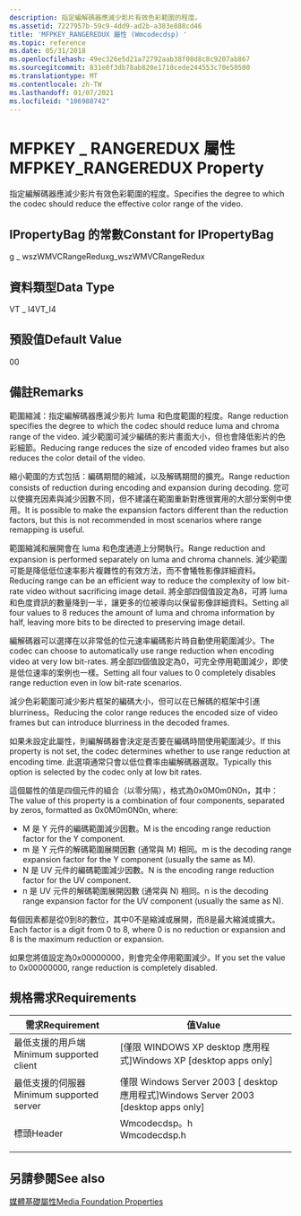 ```yaml
---
description: 指定編解碼器應減少影片有效色彩範圍的程度。
ms.assetid: 7227957b-59c9-4dd9-ad2b-a383e888cd46
title: 'MFPKEY_RANGEREDUX 屬性 (Wmcodecdsp) '
ms.topic: reference
ms.date: 05/31/2018
ms.openlocfilehash: 49ec326e5d21a72792aab38f08d8c8c9207ab867
ms.sourcegitcommit: 831e8f3db78ab820e1710cede244553c70e50500
ms.translationtype: MT
ms.contentlocale: zh-TW
ms.lasthandoff: 01/07/2021
ms.locfileid: "106988742"
---
```

# <a name="mfpkey_rangeredux-property"></a><span data-ttu-id="48877-103">MFPKEY \_ RANGEREDUX 屬性</span><span class="sxs-lookup"><span data-stu-id="48877-103">MFPKEY\_RANGEREDUX Property</span></span>

<span data-ttu-id="48877-104">指定編解碼器應減少影片有效色彩範圍的程度。</span><span class="sxs-lookup"><span data-stu-id="48877-104">Specifies the degree to which the codec should reduce the effective color range of the video.</span></span>

## <a name="constant-for-ipropertybag"></a><span data-ttu-id="48877-105">IPropertyBag 的常數</span><span class="sxs-lookup"><span data-stu-id="48877-105">Constant for IPropertyBag</span></span>

<span data-ttu-id="48877-106">g \_ wszWMVCRangeRedux</span><span class="sxs-lookup"><span data-stu-id="48877-106">g\_wszWMVCRangeRedux</span></span>

## <a name="data-type"></a><span data-ttu-id="48877-107">資料類型</span><span class="sxs-lookup"><span data-stu-id="48877-107">Data Type</span></span>

<span data-ttu-id="48877-108">VT \_ I4</span><span class="sxs-lookup"><span data-stu-id="48877-108">VT\_I4</span></span>

## <a name="default-value"></a><span data-ttu-id="48877-109">預設值</span><span class="sxs-lookup"><span data-stu-id="48877-109">Default Value</span></span>

<span data-ttu-id="48877-110">0</span><span class="sxs-lookup"><span data-stu-id="48877-110">0</span></span>

## <a name="remarks"></a><span data-ttu-id="48877-111">備註</span><span class="sxs-lookup"><span data-stu-id="48877-111">Remarks</span></span>

<span data-ttu-id="48877-112">範圍縮減：指定編解碼器應減少影片 luma 和色度範圍的程度。</span><span class="sxs-lookup"><span data-stu-id="48877-112">Range reduction specifies the degree to which the codec should reduce luma and chroma range of the video.</span></span> <span data-ttu-id="48877-113">減少範圍可減少編碼的影片畫面大小，但也會降低影片的色彩細節。</span><span class="sxs-lookup"><span data-stu-id="48877-113">Reducing range reduces the size of encoded video frames but also reduces the color detail of the video.</span></span>

<span data-ttu-id="48877-114">縮小範圍的方式包括：編碼期間的縮減，以及解碼期間的擴充。</span><span class="sxs-lookup"><span data-stu-id="48877-114">Range reduction consists of reduction during encoding and expansion during decoding.</span></span> <span data-ttu-id="48877-115">您可以使擴充因素與減少因數不同，但不建議在範圍重新對應很實用的大部分案例中使用。</span><span class="sxs-lookup"><span data-stu-id="48877-115">It is possible to make the expansion factors different than the reduction factors, but this is not recommended in most scenarios where range remapping is useful.</span></span>

<span data-ttu-id="48877-116">範圍縮減和展開會在 luma 和色度通道上分開執行。</span><span class="sxs-lookup"><span data-stu-id="48877-116">Range reduction and expansion is performed separately on luma and chroma channels.</span></span> <span data-ttu-id="48877-117">減少範圍可能是降低低位速率影片複雜性的有效方法，而不會犧牲影像詳細資料。</span><span class="sxs-lookup"><span data-stu-id="48877-117">Reducing range can be an efficient way to reduce the complexity of low bit-rate video without sacrificing image detail.</span></span> <span data-ttu-id="48877-118">將全部四個值設定為8，可將 luma 和色度資訊的數量降到一半，讓更多的位被導向以保留影像詳細資料。</span><span class="sxs-lookup"><span data-stu-id="48877-118">Setting all four values to 8 reduces the amount of luma and chroma information by half, leaving more bits to be directed to preserving image detail.</span></span>

<span data-ttu-id="48877-119">編解碼器可以選擇在以非常低的位元速率編碼影片時自動使用範圍減少。</span><span class="sxs-lookup"><span data-stu-id="48877-119">The codec can choose to automatically use range reduction when encoding video at very low bit-rates.</span></span> <span data-ttu-id="48877-120">將全部四個值設定為0，可完全停用範圍減少，即使是低位速率的案例也一樣。</span><span class="sxs-lookup"><span data-stu-id="48877-120">Setting all four values to 0 completely disables range reduction even in low bit-rate scenarios.</span></span>

<span data-ttu-id="48877-121">減少色彩範圍可減少影片框架的編碼大小，但可以在已解碼的框架中引進 blurriness。</span><span class="sxs-lookup"><span data-stu-id="48877-121">Reducing the color range reduces the encoded size of video frames but can introduce blurriness in the decoded frames.</span></span>

<span data-ttu-id="48877-122">如果未設定此屬性，則編解碼器會決定是否要在編碼時間使用範圍減少。</span><span class="sxs-lookup"><span data-stu-id="48877-122">If this property is not set, the codec determines whether to use range reduction at encoding time.</span></span> <span data-ttu-id="48877-123">此選項通常只會以低位費率由編解碼器選取。</span><span class="sxs-lookup"><span data-stu-id="48877-123">Typically this option is selected by the codec only at low bit rates.</span></span>

<span data-ttu-id="48877-124">這個屬性的值是四個元件的組合（以零分隔），格式為0x0M0m0N0n，其中：</span><span class="sxs-lookup"><span data-stu-id="48877-124">The value of this property is a combination of four components, separated by zeros, formatted as 0x0M0m0N0n, where:</span></span>

-   <span data-ttu-id="48877-125">M 是 Y 元件的編碼範圍減少因數。</span><span class="sxs-lookup"><span data-stu-id="48877-125">M is the encoding range reduction factor for the Y component.</span></span>
-   <span data-ttu-id="48877-126">m 是 Y 元件的解碼範圍展開因數 (通常與 M) 相同。</span><span class="sxs-lookup"><span data-stu-id="48877-126">m is the decoding range expansion factor for the Y component (usually the same as M).</span></span>
-   <span data-ttu-id="48877-127">N 是 UV 元件的編碼範圍減少因數。</span><span class="sxs-lookup"><span data-stu-id="48877-127">N is the encoding range reduction factor for the UV component.</span></span>
-   <span data-ttu-id="48877-128">n 是 UV 元件的解碼範圍展開因數 (通常與 N) 相同。</span><span class="sxs-lookup"><span data-stu-id="48877-128">n is the decoding range expansion factor for the UV component (usually the same as N).</span></span>

<span data-ttu-id="48877-129">每個因素都是從0到8的數位，其中0不是縮減或展開，而8是最大縮減或擴大。</span><span class="sxs-lookup"><span data-stu-id="48877-129">Each factor is a digit from 0 to 8, where 0 is no reduction or expansion and 8 is the maximum reduction or expansion.</span></span>

<span data-ttu-id="48877-130">如果您將值設定為0x00000000，則會完全停用範圍減少。</span><span class="sxs-lookup"><span data-stu-id="48877-130">If you set the value to 0x00000000, range reduction is completely disabled.</span></span>

## <a name="requirements"></a><span data-ttu-id="48877-131">規格需求</span><span class="sxs-lookup"><span data-stu-id="48877-131">Requirements</span></span>



| <span data-ttu-id="48877-132">需求</span><span class="sxs-lookup"><span data-stu-id="48877-132">Requirement</span></span> | <span data-ttu-id="48877-133">值</span><span class="sxs-lookup"><span data-stu-id="48877-133">Value</span></span> |
|-------------------------------------|-----------------------------------------------------------------------------------------|
| <span data-ttu-id="48877-134">最低支援的用戶端</span><span class="sxs-lookup"><span data-stu-id="48877-134">Minimum supported client</span></span><br/> | <span data-ttu-id="48877-135">\[僅限 WINDOWS XP desktop 應用程式\]</span><span class="sxs-lookup"><span data-stu-id="48877-135">Windows XP \[desktop apps only\]</span></span><br/>                                             |
| <span data-ttu-id="48877-136">最低支援的伺服器</span><span class="sxs-lookup"><span data-stu-id="48877-136">Minimum supported server</span></span><br/> | <span data-ttu-id="48877-137">僅限 Windows Server 2003 \[ desktop 應用程式\]</span><span class="sxs-lookup"><span data-stu-id="48877-137">Windows Server 2003 \[desktop apps only\]</span></span><br/>                                    |
| <span data-ttu-id="48877-138">標頭</span><span class="sxs-lookup"><span data-stu-id="48877-138">Header</span></span><br/>                   | <dl> <span data-ttu-id="48877-139"><dt>Wmcodecdsp。h</dt></span><span class="sxs-lookup"><span data-stu-id="48877-139"><dt>Wmcodecdsp.h</dt></span></span> </dl> |



## <a name="see-also"></a><span data-ttu-id="48877-140">另請參閱</span><span class="sxs-lookup"><span data-stu-id="48877-140">See also</span></span>

<dl> <dt>

[<span data-ttu-id="48877-141">媒體基礎屬性</span><span class="sxs-lookup"><span data-stu-id="48877-141">Media Foundation Properties</span></span>](media-foundation-properties.md)
</dt> </dl>

 

 





